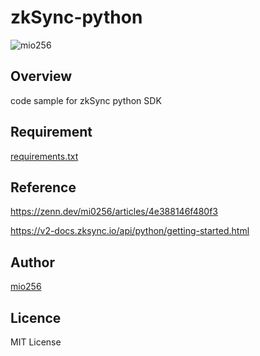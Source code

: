 # zkSync-python

![mio256](https://avatars.githubusercontent.com/u/71450182)

## Overview

code sample for zkSync python SDK

## Requirement

[requirements.txt](./requirements.txt)

## Reference

https://zenn.dev/mi0256/articles/4e388146f480f3

https://v2-docs.zksync.io/api/python/getting-started.html

## Author

[mio256](https://github.com/mio256)

## Licence

MIT License